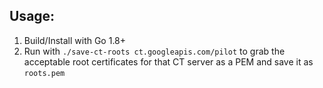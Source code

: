 ## Usage:

1. Build/Install with Go 1.8+
2. Run with `./save-ct-roots ct.googleapis.com/pilot` to grab the acceptable root certificates for that CT server as a PEM and save it as `roots.pem`
